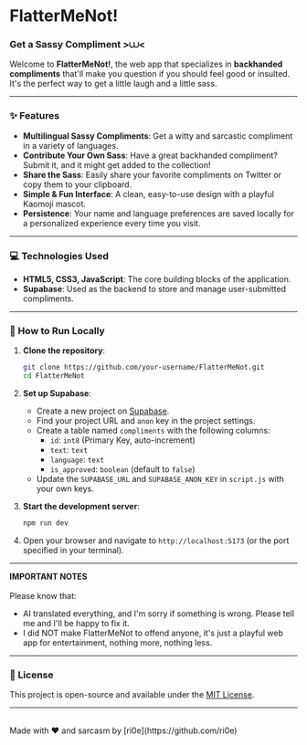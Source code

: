 # FlatterMeNot\! 

### Get a Sassy Compliment \>⩊\<

Welcome to **FlatterMeNot\!**, the web app that specializes in **backhanded compliments** that'll make you question if you should feel good or insulted. It's the perfect way to get a little laugh and a little sass.

-----

### ✨ Features

  * **Multilingual Sassy Compliments**: Get a witty and sarcastic compliment in a variety of languages.
  * **Contribute Your Own Sass**: Have a great backhanded compliment? Submit it, and it might get added to the collection\!
  * **Share the Sass**: Easily share your favorite compliments on Twitter or copy them to your clipboard.
  * **Simple & Fun Interface**: A clean, easy-to-use design with a playful Kaomoji mascot.
  * **Persistence**: Your name and language preferences are saved locally for a personalized experience every time you visit.

-----

### 💻 Technologies Used

  * **HTML5, CSS3, JavaScript**: The core building blocks of the application.
  * **Supabase**: Used as the backend to store and manage user-submitted compliments.

-----

### 🚀 How to Run Locally

1.  **Clone the repository**:

    ```bash
    git clone https://github.com/your-username/FlatterMeNot.git
    cd FlatterMeNot
    ```

2.  **Set up Supabase**:

      * Create a new project on [Supabase](https://supabase.io/).
      * Find your project URL and `anon` key in the project settings.
      * Create a table named `compliments` with the following columns:
          * `id`: `int8` (Primary Key, auto-increment)
          * `text`: `text`
          * `language`: `text`
          * `is_approved`: `boolean` (default to `false`)
      * Update the `SUPABASE_URL` and `SUPABASE_ANON_KEY` in `script.js` with your own keys.

3.  **Start the development server**:

    ```bash
    npm run dev
    ```

4.  Open your browser and navigate to `http://localhost:5173` (or the port specified in your terminal).

-----
**IMPORTANT NOTES** <br><br>
Please know that:
*  AI translated everything, and I'm sorry if something is wrong. Please tell me and I'll be happy to fix it.
*  I did NOT make FlatterMeNot to offend anyone, it's just a playful web app for entertainment, nothing more, nothing less.

-----
### 📝 License

This project is open-source and available under the [MIT License](https://www.google.com/search?q=LICENSE).

-----
<br>
Made with ❤️ and sarcasm by [ri0e](https://github.com/ri0e)
